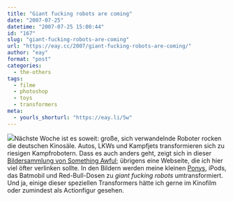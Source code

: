 ```yaml
---
title: "Giant fucking robots are coming"
date: "2007-07-25"
datetime: "2007-07-25 15:00:44"
id: "167"
slug: "giant-fucking-robots-are-coming"
url: "https://eay.cc/2007/giant-fucking-robots-are-coming/"
author: "eay"
format: "post"
categories:
  - the-others
tags:
  - filme
  - photoshop
  - toys
  - transformers
meta:
  - yourls_shorturl: "https://eay.li/5w"
---
```


![](/uploads/2007/transnoise.gif)Nächste Woche ist es soweit: große, sich verwandelnde Roboter rocken die deutschen Kinosäle. Autos, LKWs und Kampfjets transformieren sich zu riesigen Kampfrobotern. Dass es auch anders geht, zeigt sich in dieser [Bildersammlung von Something Awful](http://www.somethingawful.com/d/photoshop-phriday/new-transformers-robots.php?page=1); übrigens eine Webseite, die ich hier viel öfter verlinken sollte. In den Bildern werden meine kleinen [Ponys](/artikel/mylittlepony/), iPods, das Batmobil und Red-Bull-Dosen zu _giant fucking robots_ umtransformiert. Und ja, einige dieser speziellen Transformers hätte ich gerne im Kinofilm oder zumindest als Actionfigur gesehen.

